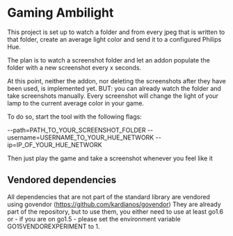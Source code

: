 Gaming Ambilight
================

This project is set up to watch a folder and from every jpeg that is written to that folder, create an average light color and send it
to a configured Philips Hue.

The plan is to watch a screenshot folder and let an addon populate the folder with a new screenshot every x seconds.

At this point, neither the addon, nor deleting the screenshots after they have been used, is implemented yet.
BUT: you can already watch the folder and take screenshots manually. Every screenshot will change the light of your lamp to the current average color in your game.

To do so, start the tool with the following flags:

--path=PATH_TO_YOUR_SCREENSHOT_FOLDER
--username=USERNAME_TO_YOUR_HUE_NETWORK
--ip=IP_OF_YOUR_HUE_NETWORK

Then just play the game and take a screenshot whenever you feel like it

Vendored dependencies
---------------------

All dependencies that are not part of the standard library are vendored using govendor (https://github.com/kardianos/govendor)
They are already part of the repository, but to use them, you either need to use at least go1.6 or - if you are on go1.5 - please set the environment variable GO15VENDOREXPERIMENT to 1.
